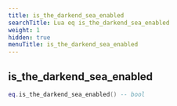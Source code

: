 ```yaml
---
title: is_the_darkend_sea_enabled
searchTitle: Lua eq is_the_darkend_sea_enabled
weight: 1
hidden: true
menuTitle: is_the_darkend_sea_enabled
---
```

## is_the_darkend_sea_enabled
```lua
eq.is_the_darkend_sea_enabled() -- bool
```